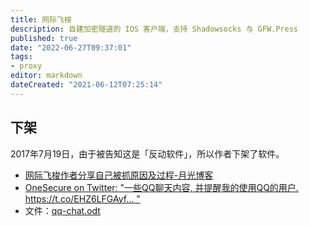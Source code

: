 ```yaml
---
title: 网际飞梭
description: 自建加密隧道的 IOS 客户端，支持 Shadowsocks 与 GFW.Press
published: true
date: "2022-06-27T09:37:01"
tags:
- proxy
editor: markdown
dateCreated: "2021-06-12T07:25:14"
---
```


## 下架

2017年7月19日，由于被告知这是「反动软件」，所以作者下架了软件。

+   [网际飞梭作者分享自己被抓原因及过程-月光博客](https://web.archive.org/web/20170721043616/http://www.williamlong.info/archives/5040.html)
+   [OneSecure on Twitter: "一些QQ聊天内容, 并提醒我的使用QQ的用户. https://t.co/EHZ6LFGAyf… "](https://web.archive.org/web/20210612072716/https://twitter.com/OneSecureApp/status/887539552147062784)
+   文件：[qq-chat.odt](/src/网际飞梭/qq-chat.odt)
